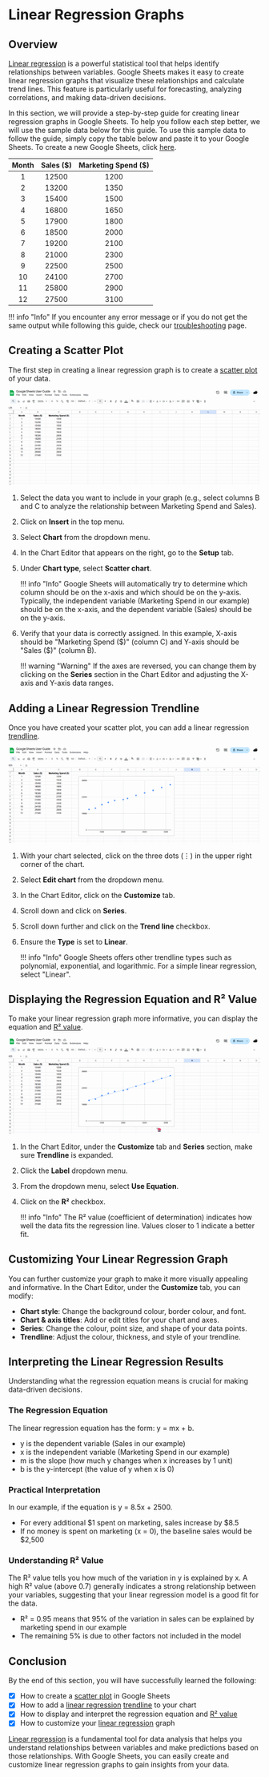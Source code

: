 # Linear Regression Graphs
## Overview
[Linear regression](./Glossary.md) is a powerful statistical tool that helps identify relationships between variables. Google Sheets makes it easy to create linear regression graphs that visualize these relationships and calculate trend lines. This feature is particularly useful for forecasting, analyzing correlations, and making data-driven decisions.

In this section, we will provide a step-by-step guide for creating linear regression graphs in Google Sheets. To help you follow each step better, we will use the sample data below for this guide. To use this sample data to follow the guide, simply copy the table below and paste it to your Google Sheets. To create a new Google Sheets, click [here](https://docs.google.com/spreadsheets/create).

| Month | Sales ($) | Marketing Spend ($) |
|:-----:|:---------:|:-------------------:|
|   1   |   12500   |         1200        |
|   2   |   13200   |         1350        |
|   3   |   15400   |         1500        |
|   4   |   16800   |         1650        |
|   5   |   17900   |         1800        |
|   6   |   18500   |         2000        |
|   7   |   19200   |         2100        |
|   8   |   21000   |         2300        |
|   9   |   22500   |         2500        |
|   10  |   24100   |         2700        |
|   11  |   25800   |         2900        |
|   12  |   27500   |         3100        |

!!! info "Info"
    If you encounter any error message or if you do not get the same output while following this guide, check our [troubleshooting](./Troubleshooting.md) page.

## Creating a Scatter Plot
The first step in creating a linear regression graph is to create a [scatter plot](./Glossary.md) of your data.

![Creating a Scatter Plot](./images_and_gifs/ScatterPlot.gif)

1. Select the data you want to include in your graph (e.g., select columns B and C to analyze the relationship between Marketing Spend and Sales).
2. Click on **Insert** in the top menu.
3. Select **Chart** from the dropdown menu.
4. In the Chart Editor that appears on the right, go to the **Setup** tab.
5. Under **Chart type**, select **Scatter chart**.

    !!! info "Info"
        Google Sheets will automatically try to determine which column should be on the x-axis and which should be on the y-axis. Typically, the independent variable (Marketing Spend in our example) should be on the x-axis, and the dependent variable (Sales) should be on the y-axis.

6. Verify that your data is correctly assigned. In this example, X-axis should be "Marketing Spend ($)" (column C) and Y-axis should be "Sales ($)" (column B).

    !!! warning "Warning"
        If the axes are reversed, you can change them by clicking on the **Series** section in the Chart Editor and adjusting the X-axis and Y-axis data ranges.

## Adding a Linear Regression Trendline
Once you have created your scatter plot, you can add a linear regression [trendline](./Glossary.md).

![Adding a Trendline](./images_and_gifs/AddTrendline.gif)

1. With your chart selected, click on the three dots (⋮) in the upper right corner of the chart.
2. Select **Edit chart** from the dropdown menu.
3. In the Chart Editor, click on the **Customize** tab.
4. Scroll down and click on **Series**.
5. Scroll down further and click on the **Trend line** checkbox.
6. Ensure the **Type** is set to **Linear**.

    !!! info "Info"
        Google Sheets offers other trendline types such as polynomial, exponential, and logarithmic. For a simple linear regression, select "Linear".

## Displaying the Regression Equation and R² Value
To make your linear regression graph more informative, you can display the equation and [R² value](./Glossary.md).

![Displaying Equation and R²](./images_and_gifs/EquationR2.gif)

1. In the Chart Editor, under the **Customize** tab and **Series** section, make sure **Trendline** is expanded.
2. Click the **Label** dropdown menu.
3. From the dropdown menu, select **Use Equation**.
4. Click on the **R²** checkbox.

    !!! info "Info"
        The R² value (coefficient of determination) indicates how well the data fits the regression line. Values closer to 1 indicate a better fit.

## Customizing Your Linear Regression Graph
You can further customize your graph to make it more visually appealing and informative. In the Chart Editor, under the **Customize** tab, you can modify:

* **Chart style**: Change the background colour, border colour, and font.
* **Chart & axis titles**: Add or edit titles for your chart and axes.
* **Series**: Change the colour, point size, and shape of your data points.
* **Trendline**: Adjust the colour, thickness, and style of your trendline.

## Interpreting the Linear Regression Results
Understanding what the regression equation means is crucial for making data-driven decisions.

### The Regression Equation
The linear regression equation has the form: y = mx + b.

* y is the dependent variable (Sales in our example)
* x is the independent variable (Marketing Spend in our example)
* m is the slope (how much y changes when x increases by 1 unit)
* b is the y-intercept (the value of y when x is 0)

### Practical Interpretation
In our example, if the equation is y = 8.5x + 2500.

* For every additional $1 spent on marketing, sales increase by $8.5
* If no money is spent on marketing (x = 0), the baseline sales would be $2,500

### Understanding R² Value
The R² value tells you how much of the variation in y is explained by x. A high R² value (above 0.7) generally indicates a strong relationship between your variables, suggesting that your linear regression model is a good fit for the data.

* R² = 0.95 means that 95% of the variation in sales can be explained by marketing spend in our example
* The remaining 5% is due to other factors not included in the model

## Conclusion
By the end of this section, you will have successfully learned the following:  

- [x] How to create a [scatter plot](./Glossary.md) in Google Sheets
- [x] How to add a [linear regression](./Glossary.md) [trendline](./Glossary.md) to your chart
- [x] How to display and interpret the regression equation and [R² value](./Glossary.md)
- [x] How to customize your [linear regression](./Glossary.md) graph

[Linear regression](./Glossary.md) is a fundamental tool for data analysis that helps you understand relationships between variables and make predictions based on those relationships. With Google Sheets, you can easily create and customize linear regression graphs to gain insights from your data. 